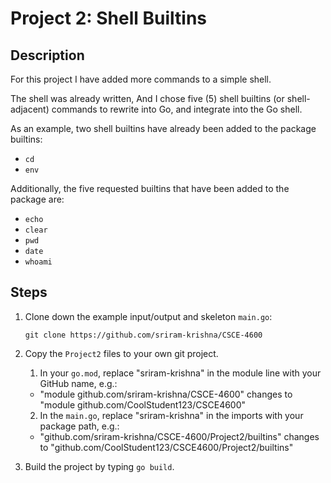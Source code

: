 # Project 2: Shell Builtins

## Description

For this project I have added  more commands to a simple shell. 

The shell was already written, And I chose five (5) shell builtins (or shell-adjacent) commands to rewrite into Go, and integrate into the Go shell.

As an example, two shell builtins have already been added to the package builtins:

- `cd`
- `env`

Additionally, the five requested builtins that have been added to the package are:
- `echo`
- `clear`
- `pwd`
- `date`
- `whoami`

## Steps

1. Clone down the example input/output and skeleton `main.go`:

    `git clone https://github.com/sriram-krishna/CSCE-4600`
 
2. Copy the `Project2` files to your own git project.

    1. In your `go.mod`, replace "sriram-krishna" in the module line with your GitHub name, e.g.:

      - "module github.com/sriram-krishna/CSCE-4600" changes to "module github.com/CoolStudent123/CSCE4600"
  
    2. In the `main.go`, replace "sriram-krishna" in the imports with your package path, e.g.:

      - "github.com/sriram-krishna/CSCE-4600/Project2/builtins" changes to "github.com/CoolStudent123/CSCE4600/Project2/builtins"

3. Build the project by typing `go build`.
